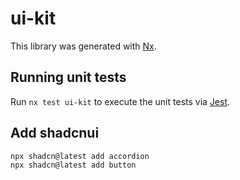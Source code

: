 # ui-kit

This library was generated with [Nx](https://nx.dev).

## Running unit tests

Run `nx test ui-kit` to execute the unit tests via [Jest](https://jestjs.io).

## Add shadcnui

```shell
npx shadcn@latest add accordion
npx shadcn@latest add button
```
